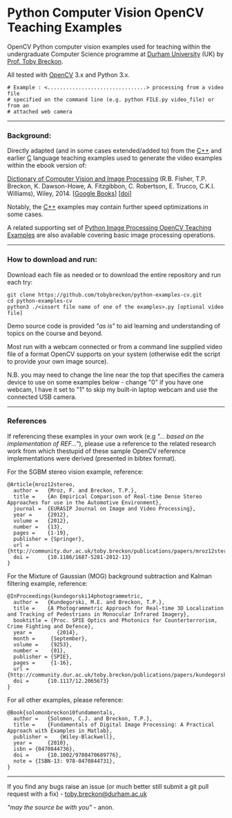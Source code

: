 # Python Computer Vision OpenCV Teaching Examples

OpenCV Python computer vision examples used for teaching within the undergraduate Computer Science programme
at [Durham University](http://www.durham.ac.uk) (UK) by [Prof. Toby Breckon](http://community.dur.ac.uk/toby.breckon/).

All tested with [OpenCV](http://www.opencv.org) 3.x and Python 3.x.

```
# Example : <................................> processing from a video file
# specified on the command line (e.g. python FILE.py video_file) or from an
# attached web camera
```
---

### Background:

Directly adapted (and in some cases extended/added to) from the [C++](https://github.com/tobybreckon/cpp-examples-ipcv.git) and earlier [C](https://github.com/tobybreckon/cpp-examples-ipcv.git) language teaching examples used to generate the video examples within the ebook version of:

[Dictionary of Computer Vision and Image Processing](http://dx.doi.org/10.1002/9781119286462) (R.B. Fisher, T.P. Breckon, K. Dawson-Howe, A. Fitzgibbon, C. Robertson, E. Trucco, C.K.I. Williams), Wiley, 2014.
[[Google Books](http://books.google.co.uk/books?id=TaEQAgAAQBAJ&lpg=PP1&dq=isbn%3A1118706811&pg=PP1v=onepage&q&f=false)] [[doi](http://dx.doi.org/10.1002/9781119286462)]

Notably, the [C++](https://github.com/tobybreckon/cpp-examples-ipcv.git) examples may contain further speed optimizations in some cases.

A related supporting set of [Python Image Processing OpenCV Teaching Examples](https://github.com/tobybreckon/python-examples-ip.git) are also available covering basic image processing operations.

---

### How to download and run:

Download each file as needed or to download the entire repository and run each try:

```
git clone https://github.com/tobybreckon/python-examples-cv.git
cd python-examples-cv
python3 ./<insert file name of one of the examples>.py [optional video file]
```

Demo source code is provided _"as is"_ to aid learning and understanding of topics on the course and beyond.

Most run with a webcam connected or from a command line supplied video file of a format OpenCV supports on your system (otherwise edit the script to provide your own image source).

N.B. you may need to change the line near the top that specifies the camera device to use on some examples below - change "0" if you have one webcam, I have it set to "1" to skip my built-in laptop webcam and use the connected USB camera.

---

### References

If referencing these examples in your own work (e.g _"... based on the implementation of REF..."_), please use a reference to the related research work from which thestupid of these sample OpenCV reference implementations were derived (presented in bibtex format).

For the SGBM stereo vision example, reference:
```
@Article{mroz12stereo,
  author = 	 {Mroz, F. and Breckon, T.P.},
  title = 	 {An Empirical Comparison of Real-time Dense Stereo Approaches for use in the Automotive Environment},
  journal =  {EURASIP Journal on Image and Video Processing},
  year =     {2012},
  volume = 	 {2012},
  number = 	 {13},
  pages = 	 {1-19},
  publisher = {Springer}, 
  url = 	 {http://community.dur.ac.uk/toby.breckon/publications/papers/mroz12stereo.pdf},
  doi = 	 {10.1186/1687-5281-2012-13}
}
```

For the Mixture of Gaussian (MOG) background subtraction and Kalman filtering example, reference:
```
@InProceedings{kundegorski14photogrammetric,
  author = 	 {Kundegorski, M.E. and Breckon, T.P.},
  title = 	 {A Photogrammetric Approach for Real-time 3D Localization and Tracking of Pedestrians in Monocular Infrared Imagery},
  booktitle = {Proc. SPIE Optics and Photonics for Counterterrorism, Crime Fighting and Defence},
  year = 	    {2014},
  month =     {September},
  volume =    {9253},
  number =    {01},
  publisher = {SPIE},
  pages =     {1-16},
  url = 	 {http://community.dur.ac.uk/toby.breckon/publications/papers/kundegorski14photogrammetric.pdf},
  doi = 	 {10.1117/12.2065673}
}
```


For all other examples, please reference:
```
@Book{solomonbreckon10fundamentals,
  author = 	 {Solomon, C.J. and Breckon, T.P.},
  title = 	 {Fundamentals of Digital Image Processing: A Practical Approach with Examples in Matlab},
  publisher = 	 {Wiley-Blackwell},
  year = 	 {2010},
  isbn = {0470844736},
  doi = 	 {10.1002/9780470689776},
  note = {ISBN-13: 978-0470844731},
}
```

---

If you find any bugs raise an issue (or much better still submit a git pull request with a fix) - toby.breckon@durham.ac.uk

_"may the source be with you"_ - anon.
